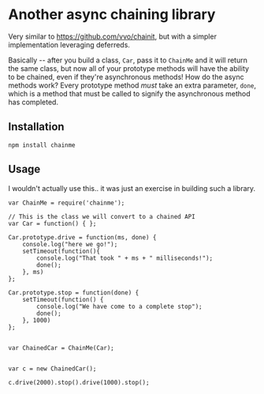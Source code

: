 # Another async chaining library

Very similar to https://github.com/vvo/chainit, but with a simpler implementation leveraging deferreds.

Basically -- after you build a class, `Car`, pass it to `ChainMe` and it will return the same class, but now all of your prototype methods will have the ability to be chained, even if they're asynchronous methods! How do the async methods work? Every prototype method _must_ take an extra parameter, `done`, which is a method that must be called to signify the asynchronous method has completed.

## Installation

	npm install chainme

## Usage

I wouldn't actually use this.. it was just an exercise in building such a library.

	var ChainMe = require('chainme');

	// This is the class we will convert to a chained API
	var Car = function() { };

	Car.prototype.drive = function(ms, done) {
		console.log("here we go!");
		setTimeout(function(){
			console.log("That took " + ms + " milliseconds!");
			done();
		}, ms)
	};

	Car.prototype.stop = function(done) {
		setTimeout(function() {
			console.log("We have come to a complete stop");
			done();
		}, 1000)
	};


	var ChainedCar = ChainMe(Car);


	var c = new ChainedCar();

	c.drive(2000).stop().drive(1000).stop();